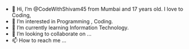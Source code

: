- 👋 Hi, I’m @CodeWithShivam45 from Mumbai and 17 years old. I love to Coding,
- 👀 I’m interested in Programming , Coding.
- 🌱 I’m currently learning Information Technology.
- 💞️ I’m looking to collaborate on ...
- 📫 How to reach me ...

<!---
CodeWithShivam45/CodeWithShivam45 is a ✨ special ✨ repository because its `README.md` (this file) appears on your GitHub profile.
You can click the Preview link to take a look at your changes.
--->
